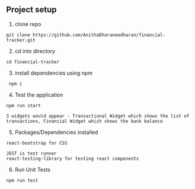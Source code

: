 

## Project setup

1. clone repo   
```
git clone https://github.com/AnithaDharaneedharan/financial-tracker.git
```

2. cd into directory   
```
cd financial-tracker
```

3. install dependencies using npm   
```
 npm i
```

4.  Test the application   
```
npm run start
```
```
3 widgets would appear - Transactional Widget which shows the list of transactions, Financial Widget which shows the bank balance 
```



5. Packages/Dependencies installed   
```
react-bootstrap for CSS 
```
```
JEST is test runner
react-testing-library for testing react components 
```

6. Run Unit Tests
```
npm run test
```